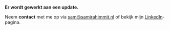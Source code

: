 **Er wordt gewerkt aan een update.**  

 Neem **contact** met me op via [sam@samirahimmit.nl](mailto:sam@samirahimmit.nl) of bekijk mijn [LinkedIn](https://nl.linkedin.com/in/samirahimmit)-pagina.

